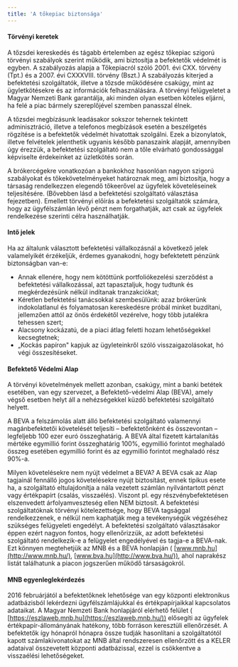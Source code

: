 ```yaml
---
title: 'A tőkepiac biztonsága'
---
```


#### Törvényi keretek

A tőzsdei kereskedés és tágabb értelemben az egész tőkepiac szigorú törvényi szabályok szerint működik, ami biztosítja a befektetők védelmét is egyben. A szabályozás alapja a Tőkepiacról szóló 2001. évi CXX. törvény (Tpt.) és a 2007. évi CXXXVIII. törvény (Bszt.) A szabályozás kiterjed a befektetési szolgáltatók, illetve a tőzsde működésére csakúgy, mint az ügyletkötésekre és az információk felhasználására. A törvényi felügyeletet a Magyar Nemzeti Bank garantálja, aki minden olyan esetben köteles eljárni, ha felé a piac bármely szereplőjével szemben panasszal élnek.

A tőzsdei megbízásunk leadásakor sokszor tehernek tekintett adminisztráció, illetve a telefonos megbízások esetén a beszélgetés rögzítése is a befektetők védelmét hivatottak szolgálni. Ezek a bizonylatok, illetve felvételek jelenthetik ugyanis később panaszaink alapját, amennyiben úgy érezzük, a befektetési szolgáltató nem a tőle elvárható gondossággal képviselte érdekeinket az üzletkötés során.

A brókercégekre vonatkozóan a bankokhoz hasonlóan nagyon szigorú szabályokat és tőkekövetelményeket határoznak meg, ami biztosítja, hogy a társaság rendelkezzen elegendő tőkeerővel az ügyfelek követeléseinek teljesítésére. (Bővebben lásd a befektetési szolgáltató választása fejezetben). Emellett törvényi előírás a befektetési szolgáltatók számára, hogy az ügyfélszámlán lévő pénzt nem forgathatják, azt csak az ügyfelek rendelkezése szerinti célra használhatják.

#### Intő jelek

Ha az általunk választott befektetési vállalkozásnál a következő jelek valamelyikét érzékeljük, érdemes gyanakodni, hogy befektetett pénzünk biztonságban van-e:

- Annak ellenére, hogy nem kötöttünk portfoliókezelési szerződést a befektetési vállalkozással, azt tapasztaljuk, hogy tudtunk és megkérdezésünk nélkül indítanak tranzakciókat;
- Kéretlen befektetési tanácsokkal szembesülünk: azaz brókerünk indokolatlanul és folyamatosan kereskedésre próbál minket buzdítani, jellemzően attól az önös érdekétől vezérelve, hogy több jutalékra tehessen szert;
- Alacsony kockázatú, de a piaci átlag feletti hozam lehetőségekkel kecsegtetnek;
- „Kockás papíron&quot; kapjuk az ügyleteinkről szóló visszaigazolásokat, hó végi összesítéseket.

#### Befektető Védelmi Alap

A törvényi követelmények mellett azonban, csakúgy, mint a banki betétek esetében, van egy szervezet, a Befektető-védelmi Alap (BEVA), amely végső esetben helyt áll a nehézségekkel küzdő befektetési szolgáltató helyett.

A BEVA a felszámolás alatt álló befektetési szolgáltató valamennyi magánbefektetői követelését teljesíti – befektetőnként és összevontan – legfeljebb 100 ezer euró összeghatárig. A BEVA által fizetett kártalanítás mértéke egymillió forint összeghatárig 100%, egymillió forintot meghaladó összeg esetében egymillió forint és az egymillió forintot meghaladó rész 90%-a.

Milyen követelésekre nem nyújt védelmet a BEVA? A BEVA csak az Alap tagjainál fennálló jogos követelésekre nyújt biztosítást, ennek tipikus esete ha, a szolgáltató eltulajdonítja a nála vezetett számlán nyilvántartott pénzt vagy értékpapírt (csalás, visszaélés). Viszont pl. egy részvénybefektetésen elszenvedett árfolyamveszteség ellen NEM biztosít. A befektetési szolgáltatóknak törvényi kötelezettsége, hogy BEVA tagsággal rendelkezzenek, e nélkül nem kaphatják meg a tevékenységük végzéséhez szükséges felügyeleti engedélyt. A befektetési szolgáltató választásakor éppen ezért nagyon fontos, hogy ellenőrizzük, az adott befektetési szolgáltató rendelkezik-e a felügyelet engedélyével és tagja-e a BEVA-nak. Ezt könnyen megtehetjük az MNB és a BEVA honlapján ( [www.mnb.hu](http://www.mnb.hu/), [www.bva.hu](http://www.bva.hu/)), ahol naprakész listát találhatunk a piacon jogszerűen működő társaságokról.

#### MNB egyenleglekérdezés

2016 februárjától a befektetőknek lehetősége van egy központi elektronikus adatbázisból lekérdezni ügyfélszámlájukkal és értékpapírjaikkal kapcsolatos adataikat. A Magyar Nemzeti Bank honlapjáról elérhető felület ( [https://eszlaweb.mnb.hu](https://eszlaweb.mnb.hu/)) elősegíti az ügyfelek értékpapír-állományának hatékony, több forráson keresztüli ellenőrzését. A befektetők így hónapról hónapra össze tudják hasonlítani a szolgáltatótól kapott számlakivonatokat az MNB által rendszeresen ellenőrzött és a KELER adataival összevetett központi adatbázissal, ezzel is csökkentve a visszaélési lehetőségeket.